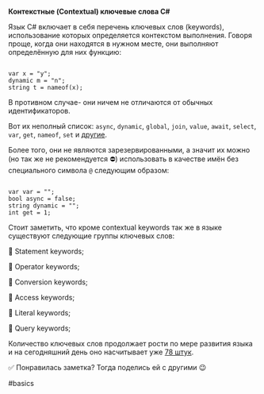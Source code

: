 **Контекстные (Contextual) ключевые слова C#**

Язык C# включает в себя перечень ключевых слов (keywords), использование которых определяется контекстом выполнения. Говоря проще, когда они находятся в нужном месте, они выполняют определённую для них функцию:

```

var x = "y";
dynamic m = "n";
string t = nameof(x);
```

В противном случае- они ничем не отличаются от обычных идентификаторов.

Вот их неполный список: `async`, `dynamic`, `global`, `join`, `value`, `await`, `select`, `var`, `get`, `nameof`, `set` и [другие](https://docs.microsoft.com/en-us/dotnet/csharp/language-reference/keywords/#contextual-keywords).

Более того, они не являются зарезервированными, а значит их можно (но так же не рекомендуется ⛔️) использовать в качестве имён без специального символа `@` следующим образом:

```

var var = "";
bool async = false;
string dynamic = "";
int get = 1;
```

Стоит заметить, что кроме contextual keywords так же в языке существуют следующие группы ключевых слов:

🔸 Statement keywords;

🔸 Operator keywords;

🔸 Conversion keywords;

🔸 Access keywords;

🔸 Literal keywords;

🔸 Query keywords;

Количество ключевых слов продолжает рости по мере развития языка и на сегодняшний день оно насчитывает уже [78 штук](https://docs.microsoft.com/en-us/dotnet/csharp/language-reference/keywords/).

✅ Понравилась заметка? Тогда поделись ей с другими 😉

#basics